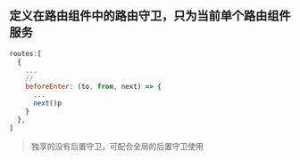 ## 定义在路由组件中的路由守卫，只为当前单个路由组件服务
```js
routes:[
  {
    ...
    // 
    beforeEnter: (to, from, next) => {
      ...
      next()p
    }
  },
]
```
>独享的没有后置守卫，可配合全局的后置守卫使用
